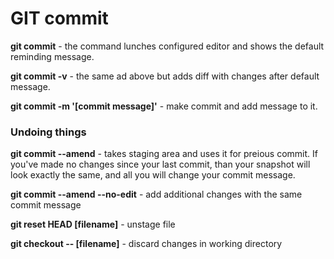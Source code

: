 # GIT commit

**git commit** - the command lunches configured editor and shows the default reminding message.

**git commit -v** - the same ad above but adds diff with changes after default message.

**git commit -m '[commit message]'** - make commit and add message to it.

### Undoing things

**git commit --amend** - takes staging area and uses it for preious commit. If you've made no changes since your last commit, than your snapshot will look exactly the same, and all you will change your commit message.

**git commit --amend --no-edit** - add additional changes with the same commit message

**git reset HEAD [filename]** - unstage file

**git checkout -- [filename]** - discard changes in working directory
